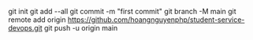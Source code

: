 git init
git add --all
git commit -m "first commit"
git branch -M main
git remote add origin https://github.com/hoangnguyenphp/student-service-devops.git
git push -u origin main